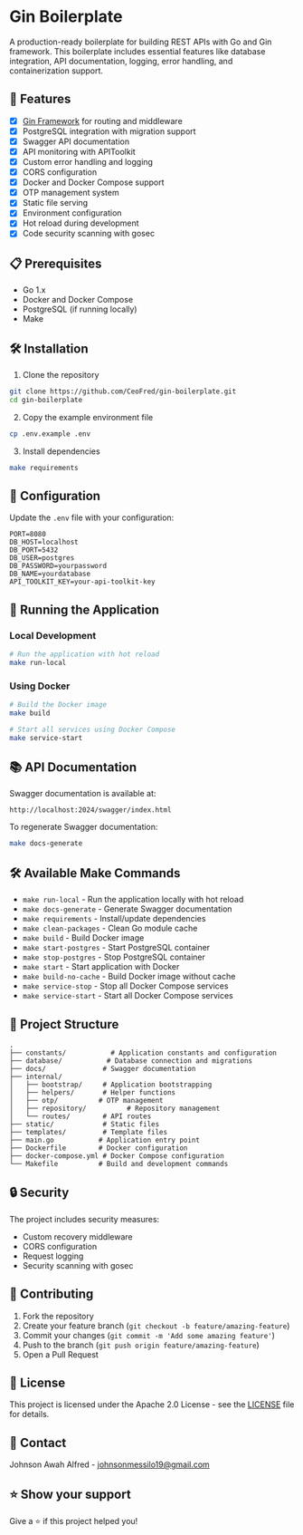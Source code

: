 # Gin Boilerplate

A production-ready boilerplate for building REST APIs with Go and Gin framework. This boilerplate includes essential features like database integration, API documentation, logging, error handling, and containerization support.

## 🚀 Features

- [x] [Gin Framework](https://github.com/gin-gonic/gin) for routing and middleware
- [x] PostgreSQL integration with migration support
- [x] Swagger API documentation
- [x] API monitoring with APIToolkit
- [x] Custom error handling and logging
- [x] CORS configuration
- [x] Docker and Docker Compose support
- [x] OTP management system
- [x] Static file serving
- [x] Environment configuration
- [x] Hot reload during development
- [x] Code security scanning with gosec

## 📋 Prerequisites

- Go 1.x
- Docker and Docker Compose
- PostgreSQL (if running locally)
- Make

## 🛠️ Installation

1. Clone the repository
```bash
git clone https://github.com/CeoFred/gin-boilerplate.git
cd gin-boilerplate
```

2. Copy the example environment file
```bash
cp .env.example .env
```

3. Install dependencies
```bash
make requirements
```

## 🔧 Configuration

Update the `.env` file with your configuration:

```env
PORT=8080
DB_HOST=localhost
DB_PORT=5432
DB_USER=postgres
DB_PASSWORD=yourpassword
DB_NAME=yourdatabase
API_TOOLKIT_KEY=your-api-toolkit-key
```

## 🚀 Running the Application

### Local Development

```bash
# Run the application with hot reload
make run-local
```

### Using Docker

```bash
# Build the Docker image
make build

# Start all services using Docker Compose
make service-start
```

## 📚 API Documentation

Swagger documentation is available at:
```
http://localhost:2024/swagger/index.html
```

To regenerate Swagger documentation:
```bash
make docs-generate
```

## 🛠️ Available Make Commands

- `make run-local` - Run the application locally with hot reload
- `make docs-generate` - Generate Swagger documentation
- `make requirements` - Install/update dependencies
- `make clean-packages` - Clean Go module cache
- `make build` - Build Docker image
- `make start-postgres` - Start PostgreSQL container
- `make stop-postgres` - Stop PostgreSQL container
- `make start` - Start application with Docker
- `make build-no-cache` - Build Docker image without cache
- `make service-stop` - Stop all Docker Compose services
- `make service-start` - Start all Docker Compose services

## 📁 Project Structure

```
.
├── constants/           # Application constants and configuration
├── database/           # Database connection and migrations
├── docs/              # Swagger documentation
├── internal/
│   ├── bootstrap/     # Application bootstrapping
│   ├── helpers/       # Helper functions
│   ├── otp/          # OTP management
│   ├── repository/          # Repository management
│   └── routes/        # API routes
├── static/            # Static files
├── templates/         # Template files
├── main.go           # Application entry point
├── Dockerfile        # Docker configuration
├── docker-compose.yml # Docker Compose configuration
└── Makefile          # Build and development commands
```

## 🔒 Security

The project includes security measures:
- Custom recovery middleware
- CORS configuration
- Request logging
- Security scanning with gosec

## 🤝 Contributing

1. Fork the repository
2. Create your feature branch (`git checkout -b feature/amazing-feature`)
3. Commit your changes (`git commit -m 'Add some amazing feature'`)
4. Push to the branch (`git push origin feature/amazing-feature`)
5. Open a Pull Request

## 📝 License

This project is licensed under the Apache 2.0 License - see the [LICENSE](LICENSE) file for details.

## 👤 Contact

Johnson Awah Alfred - [johnsonmessilo19@gmail.com](mailto:johnsonmessilo19@gmail.com)

## ⭐️ Show your support

Give a ⭐️ if this project helped you!
